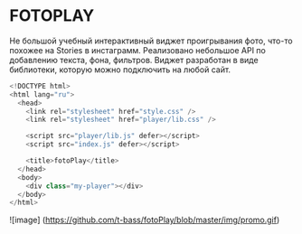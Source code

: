# FOTOPLAY

Не большой учебный интерактивный виджет проигрывания фото, что-то похожее на Stories в инстаграмм. Реализовано небольшое API по добавлению текста, фона, фильтров. Виджет разработан в виде библиотеки, которую можно подключить на любой сайт.

```js
<!DOCTYPE html>
<html lang="ru">
  <head>
    <link rel="stylesheet" href="style.css" />
    <link rel="stylesheet" href="player/lib.css" />

    <script src="player/lib.js" defer></script>
    <script src="index.js" defer></script>

    <title>fotoPlay</title>
  </head>
  <body>
    <div class="my-player"></div>
  </body>
</html>
```
![image] (https://github.com/t-bass/fotoPlay/blob/master/img/promo.gif)

